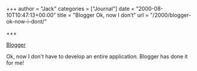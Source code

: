 +++
author = "Jack"
categories = ["Journal"]
date = "2000-08-10T10:47:13+00:00"
title = "Blogger Ok, now I don’t"
url = "/2000/blogger-ok-now-i-dont/"

+++

[Blogger][1]

Ok, now I don't have to develop an entire application. Blogger has done it for me!

 [1]: http://www.blogger.com
